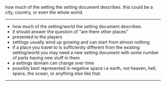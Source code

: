 how much of the setting the setting document describes. this could be a city, country, or even the whole world.

---

- how much of the setting/world the setting document describes.
- it should answer the question of "are there other places"
- presented to the players
- settings usually wind up growing and can start from almost nothing
- if a place you travel to is sufficiently different from the existing setting/world you may need a new setting document with some number of parts having new stuff in them
- a settings domain can change over time
- possibly best represented in negative space i.e earth, not heaven, hell, space, the ocean, or anything else like that.

----

